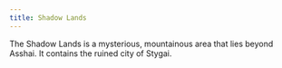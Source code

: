 ```yaml
---
title: Shadow Lands
---
```


The Shadow Lands is a mysterious, mountainous area that lies beyond Asshai. It contains the ruined city of Stygai.


